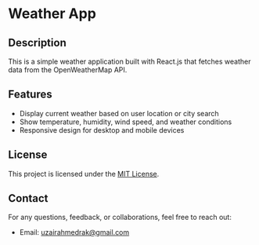 # Weather App

## Description
This is a simple weather application built with React.js that fetches weather data from the OpenWeatherMap API.

## Features
- Display current weather based on user location or city search
- Show temperature, humidity, wind speed, and weather conditions
- Responsive design for desktop and mobile devices

## License
This project is licensed under the [MIT License](./LICENSE.txt).

## Contact
For any questions, feedback, or collaborations, feel free to reach out:
- Email: uzairahmedrak@gmail.com
